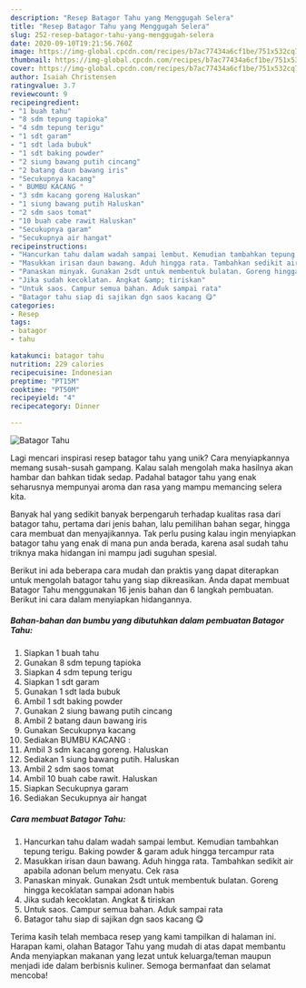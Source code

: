 ```yaml
---
description: "Resep Batagor Tahu yang Menggugah Selera"
title: "Resep Batagor Tahu yang Menggugah Selera"
slug: 252-resep-batagor-tahu-yang-menggugah-selera
date: 2020-09-10T19:21:56.760Z
image: https://img-global.cpcdn.com/recipes/b7ac77434a6cf1be/751x532cq70/batagor-tahu-foto-resep-utama.jpg
thumbnail: https://img-global.cpcdn.com/recipes/b7ac77434a6cf1be/751x532cq70/batagor-tahu-foto-resep-utama.jpg
cover: https://img-global.cpcdn.com/recipes/b7ac77434a6cf1be/751x532cq70/batagor-tahu-foto-resep-utama.jpg
author: Isaiah Christensen
ratingvalue: 3.7
reviewcount: 9
recipeingredient:
- "1 buah tahu"
- "8 sdm tepung tapioka"
- "4 sdm tepung terigu"
- "1 sdt garam"
- "1 sdt lada bubuk"
- "1 sdt baking powder"
- "2 siung bawang putih cincang"
- "2 batang daun bawang iris"
- "Secukupnya kacang"
- " BUMBU KACANG "
- "3 sdm kacang goreng Haluskan"
- "1 siung bawang putih Haluskan"
- "2 sdm saos tomat"
- "10 buah cabe rawit Haluskan"
- "Secukupnya garam"
- "Secukupnya air hangat"
recipeinstructions:
- "Hancurkan tahu dalam wadah sampai lembut. Kemudian tambahkan tepung terigu. Baking powder &amp; garam aduk hingga tercampur rata"
- "Masukkan irisan daun bawang. Aduh hingga rata. Tambahkan sedikit air apabila adonan belum menyatu. Cek rasa"
- "Panaskan minyak. Gunakan 2sdt untuk membentuk bulatan. Goreng hingga kecoklatan sampai adonan habis"
- "Jika sudah kecoklatan. Angkat &amp; tiriskan"
- "Untuk saos. Campur semua bahan. Aduk sampai rata"
- "Batagor tahu siap di sajikan dgn saos kacang 😋"
categories:
- Resep
tags:
- batagor
- tahu

katakunci: batagor tahu 
nutrition: 229 calories
recipecuisine: Indonesian
preptime: "PT15M"
cooktime: "PT50M"
recipeyield: "4"
recipecategory: Dinner

---
```



![Batagor Tahu](https://img-global.cpcdn.com/recipes/b7ac77434a6cf1be/751x532cq70/batagor-tahu-foto-resep-utama.jpg)

Lagi mencari inspirasi resep batagor tahu yang unik? Cara menyiapkannya memang susah-susah gampang. Kalau salah mengolah maka hasilnya akan hambar dan bahkan tidak sedap. Padahal batagor tahu yang enak seharusnya mempunyai aroma dan rasa yang mampu memancing selera kita.

Banyak hal yang sedikit banyak berpengaruh terhadap kualitas rasa dari batagor tahu, pertama dari jenis bahan, lalu pemilihan bahan segar, hingga cara membuat dan menyajikannya. Tak perlu pusing kalau ingin menyiapkan batagor tahu yang enak di mana pun anda berada, karena asal sudah tahu triknya maka hidangan ini mampu jadi suguhan spesial.




Berikut ini ada beberapa cara mudah dan praktis yang dapat diterapkan untuk mengolah batagor tahu yang siap dikreasikan. Anda dapat membuat Batagor Tahu menggunakan 16 jenis bahan dan 6 langkah pembuatan. Berikut ini cara dalam menyiapkan hidangannya.

<!--inarticleads1-->

##### Bahan-bahan dan bumbu yang dibutuhkan dalam pembuatan Batagor Tahu:

1. Siapkan 1 buah tahu
1. Gunakan 8 sdm tepung tapioka
1. Siapkan 4 sdm tepung terigu
1. Siapkan 1 sdt garam
1. Gunakan 1 sdt lada bubuk
1. Ambil 1 sdt baking powder
1. Gunakan 2 siung bawang putih cincang
1. Ambil 2 batang daun bawang iris
1. Gunakan Secukupnya kacang
1. Sediakan  BUMBU KACANG :
1. Ambil 3 sdm kacang goreng. Haluskan
1. Sediakan 1 siung bawang putih. Haluskan
1. Ambil 2 sdm saos tomat
1. Ambil 10 buah cabe rawit. Haluskan
1. Siapkan Secukupnya garam
1. Sediakan Secukupnya air hangat




<!--inarticleads2-->

##### Cara membuat Batagor Tahu:

1. Hancurkan tahu dalam wadah sampai lembut. Kemudian tambahkan tepung terigu. Baking powder &amp; garam aduk hingga tercampur rata
1. Masukkan irisan daun bawang. Aduh hingga rata. Tambahkan sedikit air apabila adonan belum menyatu. Cek rasa
1. Panaskan minyak. Gunakan 2sdt untuk membentuk bulatan. Goreng hingga kecoklatan sampai adonan habis
1. Jika sudah kecoklatan. Angkat &amp; tiriskan
1. Untuk saos. Campur semua bahan. Aduk sampai rata
1. Batagor tahu siap di sajikan dgn saos kacang 😋




Terima kasih telah membaca resep yang kami tampilkan di halaman ini. Harapan kami, olahan Batagor Tahu yang mudah di atas dapat membantu Anda menyiapkan makanan yang lezat untuk keluarga/teman maupun menjadi ide dalam berbisnis kuliner. Semoga bermanfaat dan selamat mencoba!
